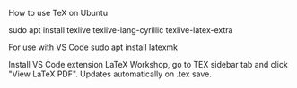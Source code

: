 How to use TeX on Ubuntu

sudo apt install texlive texlive-lang-cyrillic texlive-latex-extra

For use with VS Code
sudo apt install latexmk

Install VS Code extension LaTeX Workshop, go to TEX sidebar tab and click "View LaTeX PDF". Updates automatically on .tex save.